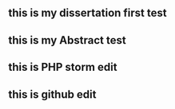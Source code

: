 ## this is my dissertation first test
## this is my Abstract test
## this is PHP storm edit
## this is github edit
